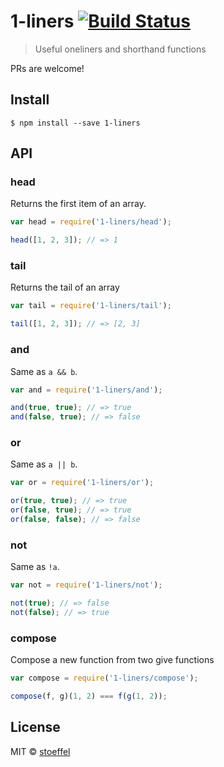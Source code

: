 # 1-liners [![Build Status](https://travis-ci.org/stoeffel/1-liners.svg?branch=master)](https://travis-ci.org/stoeffel/1-liners)

> Useful oneliners and shorthand functions

PRs are welcome!

## Install

```
$ npm install --save 1-liners
```


## API

### head

Returns the first item of an array.

```js
var head = require('1-liners/head');

head([1, 2, 3]); // => 1
```

### tail

Returns the tail of an array

```js
var tail = require('1-liners/tail');

tail([1, 2, 3]); // => [2, 3]
```

### and

Same as `a && b`.

```js
var and = require('1-liners/and');

and(true, true); // => true
and(false, true); // => false
```

### or

Same as `a || b`.

```js
var or = require('1-liners/or');

or(true, true); // => true
or(false, true); // => true
or(false, false); // => false
```

### not

Same as `!a`.

```js
var not = require('1-liners/not');

not(true); // => false
not(false); // => true
```

### compose

Compose a new function from two give functions

```js
var compose = require('1-liners/compose');

compose(f, g)(1, 2) === f(g(1, 2));
```

## License

MIT © [stoeffel](http://schtoeffel.ch)
